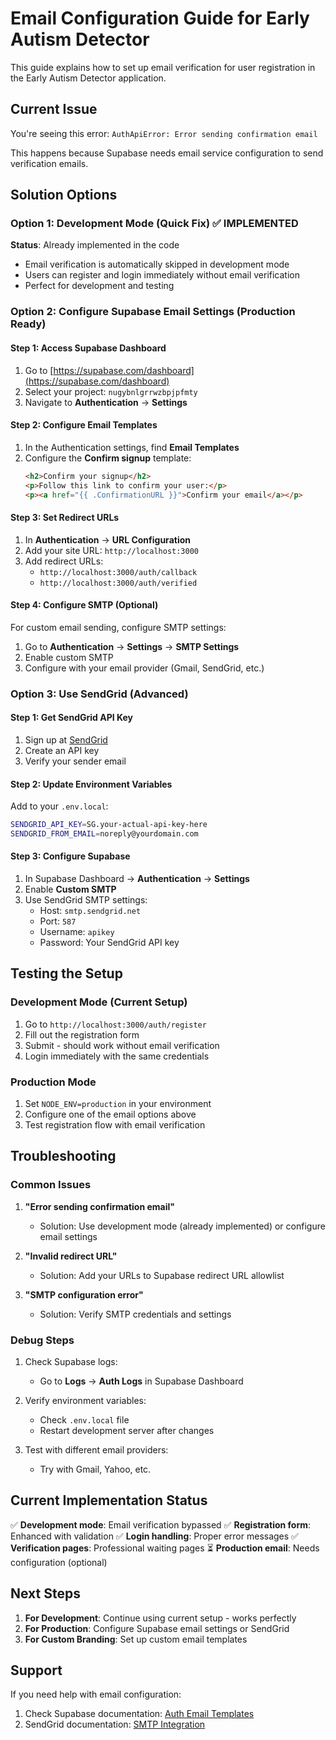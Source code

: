 # Email Configuration Guide for Early Autism Detector

This guide explains how to set up email verification for user registration in the Early Autism Detector application.

## Current Issue

You're seeing this error: `AuthApiError: Error sending confirmation email`

This happens because Supabase needs email service configuration to send verification emails.

## Solution Options

### Option 1: Development Mode (Quick Fix) ✅ IMPLEMENTED

**Status**: Already implemented in the code
- Email verification is automatically skipped in development mode
- Users can register and login immediately without email verification
- Perfect for development and testing

### Option 2: Configure Supabase Email Settings (Production Ready)

#### Step 1: Access Supabase Dashboard
1. Go to [https://supabase.com/dashboard](https://supabase.com/dashboard)
2. Select your project: `nugybnlgrrwzbpjpfmty`
3. Navigate to **Authentication** → **Settings**

#### Step 2: Configure Email Templates
1. In the Authentication settings, find **Email Templates**
2. Configure the **Confirm signup** template:
   ```html
   <h2>Confirm your signup</h2>
   <p>Follow this link to confirm your user:</p>
   <p><a href="{{ .ConfirmationURL }}">Confirm your email</a></p>
   ```

#### Step 3: Set Redirect URLs
1. In **Authentication** → **URL Configuration**
2. Add your site URL: `http://localhost:3000`
3. Add redirect URLs:
   - `http://localhost:3000/auth/callback`
   - `http://localhost:3000/auth/verified`

#### Step 4: Configure SMTP (Optional)
For custom email sending, configure SMTP settings:
1. Go to **Authentication** → **Settings** → **SMTP Settings**
2. Enable custom SMTP
3. Configure with your email provider (Gmail, SendGrid, etc.)

### Option 3: Use SendGrid (Advanced)

#### Step 1: Get SendGrid API Key
1. Sign up at [SendGrid](https://sendgrid.com/)
2. Create an API key
3. Verify your sender email

#### Step 2: Update Environment Variables
Add to your `.env.local`:
```bash
SENDGRID_API_KEY=SG.your-actual-api-key-here
SENDGRID_FROM_EMAIL=noreply@yourdomain.com
```

#### Step 3: Configure Supabase
1. In Supabase Dashboard → **Authentication** → **Settings**
2. Enable **Custom SMTP**
3. Use SendGrid SMTP settings:
   - Host: `smtp.sendgrid.net`
   - Port: `587`
   - Username: `apikey`
   - Password: Your SendGrid API key

## Testing the Setup

### Development Mode (Current Setup)
1. Go to `http://localhost:3000/auth/register`
2. Fill out the registration form
3. Submit - should work without email verification
4. Login immediately with the same credentials

### Production Mode
1. Set `NODE_ENV=production` in your environment
2. Configure one of the email options above
3. Test registration flow with email verification

## Troubleshooting

### Common Issues

1. **"Error sending confirmation email"**
   - Solution: Use development mode (already implemented) or configure email settings

2. **"Invalid redirect URL"**
   - Solution: Add your URLs to Supabase redirect URL allowlist

3. **"SMTP configuration error"**
   - Solution: Verify SMTP credentials and settings

### Debug Steps

1. Check Supabase logs:
   - Go to **Logs** → **Auth Logs** in Supabase Dashboard

2. Verify environment variables:
   - Check `.env.local` file
   - Restart development server after changes

3. Test with different email providers:
   - Try with Gmail, Yahoo, etc.

## Current Implementation Status

✅ **Development mode**: Email verification bypassed
✅ **Registration form**: Enhanced with validation
✅ **Login handling**: Proper error messages
✅ **Verification pages**: Professional waiting pages
⏳ **Production email**: Needs configuration (optional)

## Next Steps

1. **For Development**: Continue using current setup - works perfectly
2. **For Production**: Configure Supabase email settings or SendGrid
3. **For Custom Branding**: Set up custom email templates

## Support

If you need help with email configuration:
1. Check Supabase documentation: [Auth Email Templates](https://supabase.com/docs/guides/auth/auth-email-templates)
2. SendGrid documentation: [SMTP Integration](https://docs.sendgrid.com/for-developers/sending-email/smtp-integration)
